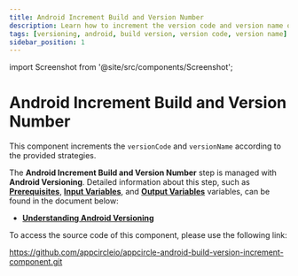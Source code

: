```yaml
---
title: Android Increment Build and Version Number
description: Learn how to increment the version code and version name of an Android application in Appcircle
tags: [versioning, android, build version, version code, version name]
sidebar_position: 1
---
```


import Screenshot from '@site/src/components/Screenshot';

# Android Increment Build and Version Number

This component increments the `versionCode` and `versionName` according to the provided strategies.

The **Android Increment Build and Version Number** step is managed with **Android Versioning**. Detailed information about this step, such as [**Prerequisites**](/versioning/android-version#enabling-version-management), [**Input Variables**](/versioning/android-version#input-variables), and [**Output Variables**](/versioning/android-version#output-variables) variables, can be found in the document below:

- [**Understanding Android Versioning**](/versioning/android-version)


To access the source code of this component, please use the following link:

https://github.com/appcircleio/appcircle-android-build-version-increment-component.git
